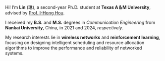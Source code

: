 Hi! I’m **Lin** (琳), a second-year Ph.D. student at **Texas A＆M University**, advised by [Prof. I-Hong Hou](https://cesg.tamu.edu/faculty/i-hong-hou/).

I received my **B.S.** and **M.S.** degrees in *Communication Engineering* from **Nankai University**, China, in 2021 and 2024, *respectively*.

My research interests lie in **wireless networks** and **reinforcement learning**, focusing on designing intelligent scheduling and resource allocation algorithms to improve the performance and reliability of networked systems.
